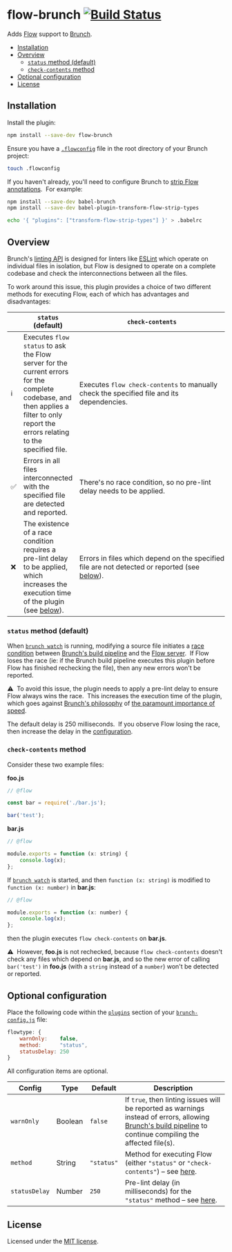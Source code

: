 # flow-brunch [![Build Status](https://travis-ci.org/michaelhogg/flow-brunch.svg?branch=master)](https://travis-ci.org/michaelhogg/flow-brunch)

Adds [Flow](https://flowtype.org) support to [Brunch](http://brunch.io).

* [Installation](#installation)
* [Overview](#overview)
  * [`status` method (default)](#status-method-default)
  * [`check-contents` method](#check-contents-method)
* [Optional configuration](#optional-configuration)
* [License](#license)


## Installation

Install the plugin:

```bash
npm install --save-dev flow-brunch
```

Ensure you have a [`.flowconfig`](https://flowtype.org/docs/advanced-configuration.html#flowconfig)
file in the root directory of your Brunch project:

```bash
touch .flowconfig
```

If you haven't already, you'll need to configure Brunch to
[strip Flow annotations](https://flowtype.org/docs/running.html).  For example:

```bash
npm install --save-dev babel-brunch
npm install --save-dev babel-plugin-transform-flow-strip-types

echo '{ "plugins": ["transform-flow-strip-types"] }' > .babelrc
```


## Overview

Brunch's [linting API](http://brunch.io/docs/plugins#method-lint-file-promise-ok-error-) is designed for linters like
[ESLint](http://eslint.org/) which operate on individual files in isolation, but Flow is designed to operate on a
complete codebase and check the interconnections between all the files.

To work around this issue, this plugin provides a choice of two different methods for executing Flow, each of which
has advantages and disadvantages:

|                      | `status` (default)                                                                                                                                                                  | `check-contents`                                                                                                       |
|----------------------|-------------------------------------------------------------------------------------------------------------------------------------------------------------------------------------|------------------------------------------------------------------------------------------------------------------------|
| :information_source: | Executes `flow status` to ask the Flow server for the current errors for the complete codebase, and then applies a filter to only report the errors relating to the specified file. | Executes `flow check-contents` to manually check the specified file and its dependencies.                              |
| :white_check_mark:   | Errors in all files interconnected with the specified file are detected and reported.                                                                                               | There's no race condition, so no pre-lint delay needs to be applied.                                                   |
| :x:                  | The existence of a race condition requires a pre-lint delay to be applied, which increases the execution time of the plugin (see [below](#status-method-default)).                  | Errors in files which depend on the specified file are not detected or reported (see [below](#check-contents-method)). |

### `status` method (default)

When [`brunch watch`](http://brunch.io/docs/commands#-brunch-watch-brunch-w-) is running, modifying a source file
initiates a [race condition](https://en.wikipedia.org/wiki/Race_condition#Software) between
[Brunch's build pipeline](http://brunch.io/docs/plugins#pipeline) and the
[Flow server](https://flowtype.org/docs/new-project.html#using-the-flow-server).  If Flow loses the race (ie: if the
Brunch build pipeline executes this plugin before Flow has finished rechecking the file), then any new errors won't be
reported.

:warning:  To avoid this issue, the plugin needs to apply a pre-lint delay to ensure Flow always wins the race.  This increases the
execution time of the plugin, which goes against [Brunch's philosophy](http://brunch.io/docs/why-brunch#philosophy-behind-brunch) of
[the paramount importance of speed](https://github.com/brunch/brunch-guide/blob/42a4627/content/en/chapter01-whats-brunch.md#the-paramount-importance-of-speed).

The default delay is 250 milliseconds.  If you observe Flow losing the race, then increase the delay in the
[configuration](#optional-configuration).

### `check-contents` method

Consider these two example files:

**foo.js**

```js
// @flow

const bar = require('./bar.js');

bar('test');
```

**bar.js**

```js
// @flow

module.exports = function (x: string) {
    console.log(x);
};
```

If [`brunch watch`](http://brunch.io/docs/commands#-brunch-watch-brunch-w-) is started, and then `function (x: string)`
is modified to `function (x: number)` in **bar.js**:

```js
// @flow

module.exports = function (x: number) {
    console.log(x);
};
```

then the plugin executes `flow check-contents` on **bar.js**.

:warning:  However, **foo.js** is not rechecked, because `flow check-contents` doesn't check any files which depend on
**bar.js**, and so the new error of calling `bar('test')` in **foo.js** (with a `string` instead of a `number`) won't be
detected or reported.


## Optional configuration

Place the following code within the [`plugins`](http://brunch.io/docs/config.html#-plugins-) section of your
[`brunch-config.js`](http://brunch.io/docs/config.html) file:

```js
flowtype: {
    warnOnly:    false,
    method:      "status",
    statusDelay: 250
}
```

All configuration items are optional.

| Config        | Type    | Default    | Description                                                                                                                                                                                           |
|---------------|---------|------------|-------------------------------------------------------------------------------------------------------------------------------------------------------------------------------------------------------|
| `warnOnly`    | Boolean | `false`    | If `true`, then linting issues will be reported as warnings instead of errors, allowing [Brunch's build pipeline](http://brunch.io/docs/plugins#pipeline) to continue compiling the affected file(s). |
| `method`      | String  | `"status"` | Method for executing Flow (either `"status"` or `"check-contents"`) – see [here](#overview).                                                                                                          |
| `statusDelay` | Number  | `250`      | Pre-lint delay (in milliseconds) for the `"status"` method – see [here](#status-method-default).                                                                                                      |


## License

Licensed under the [MIT license](LICENSE).
